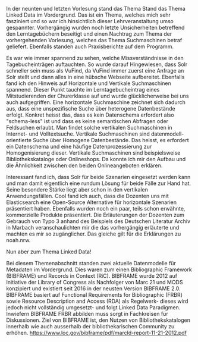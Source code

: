 In der neunten und letzten Vorlesung stand das Thema Stand das Thema Linked Data im Vordergrund. Das ist ein Thema, welches mich sehr fasziniert und so war ich hinsichtlich dieser Lehrveranstaltung umso gespannter. 
Vorhergängig wurden noch letzte Unsicherheiten betreffend den Lerntagebüchern beseitigt und einen Nachtrag zum Thema der vorhergehenden Vorlesung, welches das Thema Suchmaschinen betraf geliefert. Ebenfalls standen auch Praxisberichte auf dem Programm. 

Es war wie immer spannend zu sehen, welche Missverständnisse in den Tagebucheinträgen auftauchten. So wurde darauf Hingewiesen, dass Solr schneller sein muss als VuFind, da VuFind immer zuerst eine Anfrage an Solr stellt und dann alles in eine hübsche Webseite aufbereitet. 
Ebenfalls fand ich den Hinweis auf Horizontale und Vertikale Suchmaschinen spannend. Dieser Punkt tauchte im Lerntagebucheintrag eines Mitstudierenden der Churerklasse auf und wurde glücklicherweise bei uns auch aufgegriffen. 
Eine horizontale Suchmaschine zeichnet sich dadurch aus, dass eine unspezifische Suche über heterogene Datenbestände erfolgt. Konkret heisst das, dass es kein Datenschema erfordert also "schema-less" ist und dass es keine semantischen Abfragen oder Feldsuchen erlaubt. Man findet solche vertikalen Suchmaschinen in Internet- und Volltextsuche. 
Vertikale Suchmaschinen sind datenmodell-orientierte Suche über Homogene Datenbestände. Das heisst, es erfordert ein Datenschema und eine häufige Datenprozessierung zur Homogenisierung dieser. Vertikale Suchmaschinen sind beispielsweise Bibliothekskataloge oder Onlineshops. Da konnte ich mir den Aufbau und die Ähnlichkeit zwischen den beiden Onlineangeboten erklären. 

Interessant fand ich, dass Solr für beide Szenarien eingesetzt werden kann und man damit eigentlich eine rundum Lösung für beide Fälle zur Hand hat. Seine besondere Stärke liegt aber schon in den vertikalen Anwendungsfällen. Cool fand ich auch, dass die Dozenten uns mit Elasticsearch eine Open-Source Alternative für horizontale Szenarien präsentiert haben. Ebenfalls wurden noch ein paar, teils schon erwähnte, kommerzielle Produkte präsentiert. 
Die Erläuterungen der Dozenten zum Gebrauch von Typo 3 anhand des Beispiels des Deutschen Literatur Archiv in Marbach veranschaulichten mir die das vorhergängig erläuterte und machten es mir so zugänglicher. Das gleiche gilt für die Erklärungen zu noah.nrw. 

Nun aber zum Thema Linked Data! 

Bei diesem Themenabschnitt standen zwei aktuelle Datenmodelle für Metadaten im Vordergrund. Dies waren zum einen Bibliographic Framework (BIBFRAME) und Records in Context (RiC). 
BIBFRAME wurde 2012 auf Initiative der Library of Congress als Nachfolger von Marc 21 und MODS konzipiert und existiert seit 2016 in der neusten Version BIBFRAME 2.0. BIBFRAME basiert auf Functional Requirements for Bibliographic (FRBR) sowie Resource Description and Access (RDA) als Regelwerk- dieses wird jedoch nicht vollständig umgesetzt- und folgt Linked Data Paradigmen. Inwiefern BIBFRAME FRBR abbilden muss sorgt in Fachkreisen für Diskussionen. 
Ziel von BIBFRAME ist, den Nutzen von Bibliothekskatalogen innerhalb wie auch ausserhalb der bibliothekarischen Community zu erhöhen.  https://www.loc.gov/bibframe/pdf/marcld-report-11-21-2012.pdf

